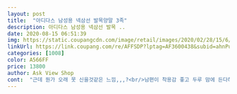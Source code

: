 ```yaml
---
layout: post 
title:  "아디다스 남성용 넥삼선 발목양말 3족" 
description: 아디다스 남성용 넥삼선 발목 ..
date: 2020-08-15 06:51:39 
img: https://static.coupangcdn.com/image/retail/images/2020/02/28/15/6/64703836-57ce-4a0d-b59e-c655dda6f267.jpg 
linkUrl: https://link.coupang.com/re/AFFSDP?lptag=AF3600438&subid=ahnPublicAsk&pageKey=1322495560&itemId=2343925634&vendorItemId=70340483662&traceid=V0-113-c008c83de4b6f7d4 
categories: [1008] 
color: A566FF 
price: 13800 
author: Ask View Shop 
cont:  "근데 뭔가 오래 못 신을것같은 느낌,,,?<br/>남편이 착용감 좋고 두루 맘에 든다하여 재구매 했습니다.<br/><br/>발목 삼선이 예쁩니다!<br/>사이즈 좋고 쫀쫀하니 착용감 괜찮네요^^ 빠른 배송 감사합니다.<br/><br/>" 
---
```

